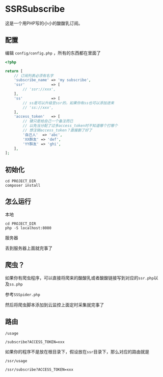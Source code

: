 # SSRSubscribe
这是一个用PHP写的小小的酸酸乳订阅。

## 配置
编辑 `config/config.php` ，所有的东西都在里面了
```php
<?php

return [
    // 订阅列表必须有名字
    'subscribe_name' => 'my subscribe',
    'ssr'            => [
        // 'ssr://xxx',
    ],
    'ss'             => [
        // ss是可以升级至ssr的，如果你有ss也可以添加进来
        // 'ss://xxx',
    ],
    'access_token'   => [
        // 键只是给自己一个备注而已
        // 以免当分配了过多access_token时不知道哪个打哪个
        // 想注销access_token？直接删了好了
        '自己人'  => 'abc',
        'XX群友' => 'def',
        'YY群友' => 'ghi',
    ],
];
```

## 初始化
```shell
cd PROJECT_DIR
composer install
```

## 怎么运行
本地
```shell
cd PROJECT_DIR
php -S localhost:8080
```

服务器

丢到服务器上面就完事了

## 爬虫？
如果你有爬虫程序，可以直接将爬来的酸酸乳或者酸酸链接写到对应的`ssr.php`以及`ss.php`

参考`SSSpider.php`

然后将爬虫脚本添加到云监控上面定时采集就完事了

## 路由
```text
/usage
```
```text
/subscribe?ACCESS_TOKEN=xxx
```

如果你的程序不是放在根目录下，假设放在`ssr`目录下，那么对应的路由就是
```text
/ssr/usage
```
```text
/ssr/subscribe?ACCESS_TOKEN=xxx
```
